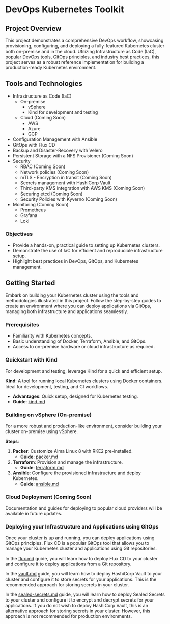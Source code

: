 # DevOps Kubernetes Toolkit

## Project Overview

This project demonstrates a comprehensive DevOps workflow, showcasing provisioning, configuring, and deploying a fully-featured Kubernetes cluster both on-premise and in the cloud. Utilizing Infrastructure as Code (IaC), popular DevOps tools, GitOps principles, and industry best practices, this project serves as a robust reference implementation for building a production-ready Kubernetes environment.

## Tools and Technologies

- Infrastructure as Code (IaC)
  - On-premise
    - vSphere
    - Kind for development and testing
  - Cloud (Coming Soon)
    - AWS
    - Azure
    - GCP
- Configuration Management with Ansible
- GitOps with Flux CD
- Backup and Disaster-Recovery with Velero
- Persistent Storage with a NFS Provisioner (Coming Soon)
- Security
  - RBAC (Coming Soon)
  - Network policies (Coming Soon)
  - mTLS - Encryption in transit (Coming Soon)
  - Secrets management with HashiCorp Vault
  - Third-party KMS integration with AWS KMS (Coming Soon)
  - Securing etcd (Coming Soon)
  - Security Policies with Kyverno (Coming Soon)
- Monitoring (Coming Soon)
  - Prometheus
  - Grafana
  - Loki

### Objectives

- Provide a hands-on, practical guide to setting up Kubernetes clusters.
- Demonstrate the use of IaC for efficient and reproducible infrastructure setup.
- Highlight best practices in DevOps, GitOps, and Kubernetes management.

## Getting Started

Embark on building your Kubernetes cluster using the tools and methodologies illustrated in this project. Follow the step-by-step guides to create an environment where you can deploy applications via GitOps, managing both infrastructure and applications seamlessly.

### Prerequisites

- Familiarity with Kubernetes concepts.
- Basic understanding of Docker, Terraform, Ansible, and GitOps.
- Access to on-premise hardware or cloud infrastructure as required.

### Quickstart with Kind

For development and testing, leverage Kind for a quick and efficient setup.

**Kind**: A tool for running local Kubernetes clusters using Docker containers. Ideal for development, testing, and CI workflows.

- **Advantages**: Quick setup, designed for Kubernetes testing.
- **Guide**: [kind.md](docs/kind.md)

### Building on vSphere (On-premise)

For a more robust and production-like environment, consider building your cluster on-premise using vSphere.

**Steps**:

1. **Packer**: Customize Alma Linux 8 with RKE2 pre-installed.
    - **Guide**: [packer.md](docs/packer.md)
2. **Terraform**: Provision and manage the infrastructure.
    - **Guide**: [terraform.md](docs/terraform.md)
3. **Ansible**: Configure the provisioned infrastructure and deploy Kubernetes.
    - **Guide**: [ansible.md](docs/ansible.md)

### Cloud Deployment (Coming Soon)

Documentation and guides for deploying to popular cloud providers will be available in future updates.

### Deploying your Infrastructure and Applications using GitOps

Once your cluster is up and running, you can deploy applications using GitOps principles. Flux CD is a popular GitOps tool that allows you to manage your Kubernetes cluster and applications using Git repositories.

In the [flux.md](docs/flux.md) guide, you will learn how to deploy Flux CD to your cluster and configure it to deploy applications from a Git repository.

In the [vault.md](docs/vault.md) guide, you will learn how to deploy HashiCorp Vault to your cluster and configure it to store secrets for your applications. This is the recommended approach for storing secrets in your cluster.

In the [sealed-secrets.md](docs/sealed-secrets.md) guide, you will learn how to deploy Sealed Secrets to your cluster and configure it to encrypt and decrypt secrets for your applications. If you do not wish to deploy HashiCorp Vault, this is an alternative approach for storing secrets in your cluster. However, this approach is not recommended for production environments.
